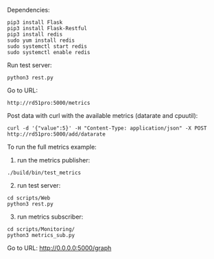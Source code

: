 Dependencies:
```
pip3 install Flask
pip3 install Flask-Restful
pip3 install redis
sudo yum install redis
sudo systemctl start redis
sudo systemctl enable redis
```

Run test server: 
```
python3 rest.py
```

Go to URL:
```
http://rd51pro:5000/metrics
```

Post data with curl with the available metrics (datarate and cpuutil):
```
curl -d '{"value":5}' -H "Content-Type: application/json" -X POST http://rd51pro:5000/add/datarate
```

To run the full metrics example:
1) run the metrics publisher:
```
./build/bin/test_metrics
```
2) run test server:
```
cd scripts/Web
python3 rest.py
```
3) run metrics subscriber:
```
cd scripts/Monitoring/
python3 metrics_sub.py
```

Go to URL:
http://0.0.0.0:5000/graph
